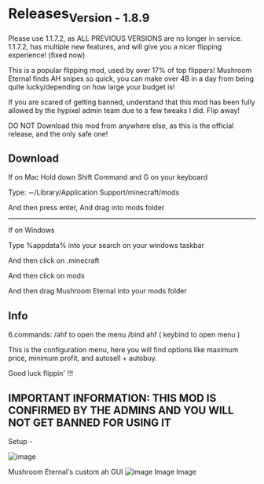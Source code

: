 # Releases<sub>Version - 1.8.9</sub>
 
 
 Please use 1.1.7.2, as ALL PREVIOUS VERSIONS are no longer in service. 1.1.7.2, has multiple new features, and will give you a nicer flipping experience!
 (fixed now)
 
 This is a popular flipping mod, used by over 17% of top flippers! Mushroom Eternal finds AH snipes so quick, you can make over 4B in a day from being quite lucky/depending on how large your budget is!
 
 
If you are scared of getting banned, understand that this mod has been fully allowed by the hypixel admin team due to a few tweaks I did. Flip away!

DO NOT Download this mod from anywhere else, as this is the official release, and the only safe one!

Download
----------------------------------------------------------------------------------------------------


 If on Mac
Hold down Shift Command and G on your keyboard 


Type: ∼/Library/Application Support/minecraft/mods


And then press enter, And drag into mods folder



------------------------------------------------------------------------------------------------------

If on Windows


Type %appdata% into your search on your windows taskbar 



And then click on .minecraft 



And then click on mods

And then drag Mushroom Eternal into your mods folder


Info
------------------------------------------------------------------------------------------------------

6.commands: /ahf to open the menu /bind ahf ( keybind to open menu )

This is the configuration menu, here you will find options like maximum price, minimum profit, and autosell + autobuy.

Good luck flippin' !!!

IMPORTANT INFORMATION: THIS MOD IS CONFIRMED BY THE ADMINS AND YOU WILL NOT GET BANNED FOR USING IT
--------------------------------------------------------------------------------------------------------

Setup -

![image](https://user-images.githubusercontent.com/110674936/183275323-64697e3b-c6da-4302-837a-8bb530208890.png)

Mushroom Eternal's custom ah GUI
![image](https://user-images.githubusercontent.com/110674936/183275422-6ea5bc7a-8645-44f2-93dc-6ac52e43cf6c.png)
Image
Image
